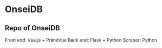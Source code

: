 # OnseiDB

## Repo of OnseiDB

Front end: Vue.js + PrimeVue
Back end: Flask + Python
Scraper: Python
